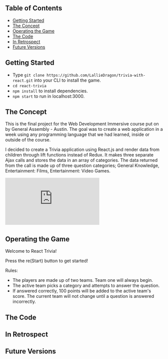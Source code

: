 ## Table of Contents

- [Getting Started](#)
- [The Concept](#the-concept)
- [Operating the Game](#operating-the-game)
- [The Code](#the-code)
- [In Retrospect](#in-retrospect)
- [Future Versions](#future-versions)

## Getting Started

- Type ```git clone https://github.com/LallieDragon/trivia-with-react.git``` into 
your CLI to install the game. 
- ```cd react-trivia```
- ```npm install``` to install dependencies.
- ```npm start``` to run in localhost:3000.

## The Concept

This is the final project for the Web Development Immersive course
put on by General Assembly - Austin. The goal was to create a web
application in a week using any programming language that we had 
learned, inside or outside of the course.

I decided to create a Trivia application using React.js and 
render data from children through lift functions instead of Redux.
It makes three separate Ajax calls and stores the data in an
array of categories. The data returned from the call is made up of
three question categories; General Knowledge, Entertainment: Films,
Entertainment: Video Games.

![alt text](https://github.com/LallieDragon/trivia-with-react/blob/master/public/Trivia.pdf "Wireframes")

## Operating the Game

Welcome to React Trivia! 

Press the re(Start) button to get started!

Rules:
- The players are made up of two teams. Team one will always begin.
- The active team picks a category and attempts to answer the question. 
- If answered correctly, 100 points will be added to the active team's score.
The current team will not change until a question is answered incorrectly.

## The Code
## In Retrospect
## Future Versions
